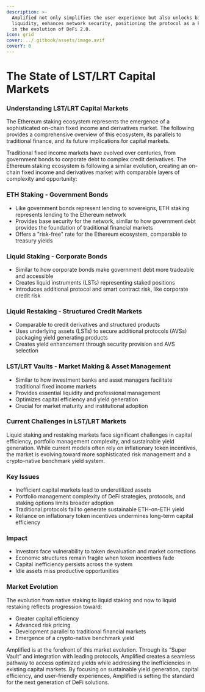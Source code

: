 ```yaml
---
description: >-
  Amplified not only simplifies the user experience but also unlocks billions in
  liquidity, enhances network security, positioning the protocol as a key driver
  in the evolution of DeFi 2.0.
icon: grid
cover: ../.gitbook/assets/image.avif
coverY: 0
---
```


# The State of LST/LRT Capital Markets

### Understanding LST/LRT Capital Markets

The Ethereum staking ecosystem represents the emergence of a sophisticated on-chain fixed income and derivatives market. The following provides a comprehensive overview of this ecosystem, its parallels to traditional finance, and its future implications for capital markets.

Traditional fixed income markets have evolved over centuries, from government bonds to corporate debt to complex credit derivatives. The Ethereum staking ecosystem is following a similar evolution, creating an on-chain fixed income and derivatives market with comparable layers of complexity and opportunity:

### ETH Staking - Government Bonds&#x20;

* Like government bonds represent lending to sovereigns, ETH staking represents lending to the Ethereum network
* Provides base security for the network, similar to how government debt provides the foundation of traditional financial markets
* Offers a "risk-free" rate for the Ethereum ecosystem, comparable to treasury yields

### Liquid Staking - Corporate Bonds

* Similar to how corporate bonds make government debt more tradeable and accessible
* Creates liquid instruments (LSTs) representing staked positions
* Introduces additional protocol and smart contract risk, like corporate credit risk

### Liquid Restaking - Structured Credit Markets

* Comparable to credit derivatives and structured products
* Uses underlying assets (LSTs) to secure additional protocols (AVSs) packaging yield generating products
* Creates yield enhancement through security provision and AVS selection&#x20;

### LST/LRT Vaults  - Market Making & Asset Management

* Similar to how investment banks and asset managers facilitate traditional fixed income markets
* Provides essential liquidity and professional management
* Optimizes capital efficiency and yield generation
* Crucial for market maturity and institutional adoption

### Current Challenges in LST/LRT Markets

Liquid staking and restaking markets face significant challenges in capital efficiency, portfolio management complexity, and sustainable yield generation. While current models often rely on inflationary token incentives, the market is evolving toward more sophisticated risk management and a crypto-native benchmark yield system.

### Key Issues

* Inefficient capital markets lead to underutilized assets
* Portfolio management complexity of DeFi strategies, protocols, and staking options limits broader adoption
* Traditional protocols fail to generate sustainable ETH-on-ETH yield
* Reliance on inflationary token incentives undermines long-term capital efficiency

### Impact

* Investors face vulnerability to token devaluation and market corrections
* Economic structures remain fragile when token incentives fade
* Capital inefficiency persists across the system
* Idle assets miss productive opportunities

### Market Evolution

The evolution from native staking to liquid staking and now to liquid restaking reflects progression toward:

* Greater capital efficiency
* Advanced risk pricing
* Development parallel to traditional financial markets
* Emergence of a crypto-native benchmark yield

Amplified is at the forefront of this market evolution. Through its “Super Vault” and integration with leading protocols, Amplified creates a seamless pathway to access optimized yields while addressing the inefficiencies in existing capital markets. By focusing on sustainable yield generation, capital efficiency, and user-friendly experiences, Amplified is setting the standard for the next generation of DeFi solutions.
